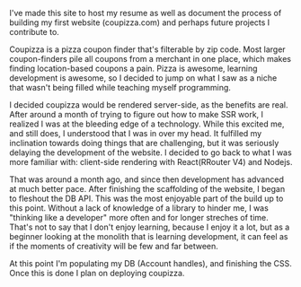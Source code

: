 I've made this site to host my resume as well as document the process of building my first website (coupizza.com) and perhaps future projects I contribute to.

Coupizza is a pizza coupon finder that's filterable by zip code. Most larger coupon-finders pile all coupons from a merchant in one place, which makes finding location-based coupons a pain. Pizza is awesome, learning development is awesome, so I decided to jump on what I saw as a niche that wasn't being filled while teaching myself programming.

I decided coupizza would be rendered server-side, as the benefits are real. After around a month of trying to figure out how to make SSR work, I realized I was at the bleeding edge of a technology. While this excited me, and still does, I understood that I was in over my head. It fulfilled my inclination towards doing things that are challenging, but it was seriously delaying the development of the website. I decided to go back to what I was more familiar with: client-side rendering with React(RRouter V4) and Nodejs.

That was around a month ago, and since then development has advanced at much better pace. After finishing the scaffolding of the website, I began to fleshout the DB API. This was the most enjoyable part of the build up to this point. Without a lack of knowledge of a library to hinder me, I was "thinking like a developer" more often and for longer streches of time. That's not to say that I don't enjoy learning, because I enjoy it a lot, but as a beginner looking at the monolith that is learning development, it can feel as if the moments of creativity will be few and far between.

At this point I'm populating my DB (Account handles), and finishing the CSS. Once this is done I plan on deploying coupizza.
